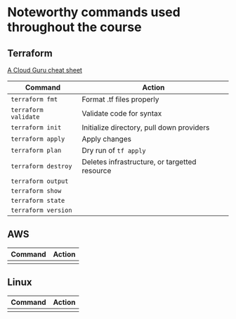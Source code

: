 # Noteworthy commands used throughout the course

## Terraform

[A Cloud Guru cheat sheet](https://acloudguru.com/blog/engineering/the-ultimate-terraform-cheatsheet)

| Command      | Action |
| ----------- | ----------- |
| `terraform fmt`      | Format .tf files properly      |
| `terraform validate`   | Validate code for syntax     |
| `terraform init`   | Initialize directory, pull down providers        |
| `terraform apply`   | Apply changes         |
| `terraform plan`   | Dry run of `tf apply`  |
| `terraform destroy`   | Deletes infrastructure, or targetted resource  |
| `terraform output`   |   |
| `terraform show`   |   |
| `terraform state`   |   |
| `terraform version`   |   |

## AWS

| Command      | Action |
| ----------- | ----------- |
|    |         |

## Linux

| Command      | Action |
| ----------- | ----------- |
|    |         |
